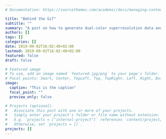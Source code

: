 ```yaml
---
# Documentation: https://sourcethemes.com/academic/docs/managing-content/

title: "Behind the Gif"
subtitle: ""
summary: "A post on how to generate dual-color superresolution data and visualize it with iter_subplots"
authors: []
tags: []
categories: []
date: 2019-09-02T16:02:48+02:00
lastmod: 2019-09-02T16:02:48+02:00
featured: false
draft: false

# Featured image
# To use, add an image named `featured.jpg/png` to your page's folder.
# Focal points: Smart, Center, TopLeft, Top, TopRight, Left, Right, BottomLeft, Bottom, BottomRight.
image:
  caption: "This is the caption"
  focal_point: ""
  preview_only: false

# Projects (optional).
#   Associate this post with one or more of your projects.
#   Simply enter your project's folder or file name without extension.
#   E.g. `projects = ["internal-project"]` references `content/project/deep-learning/index.md`.
#   Otherwise, set `projects = []`.
projects: []
---
```



<script src="https://gist.github.com/Jhsmit/739e774aeb23c41abf7934608d87ac37.js"></script>